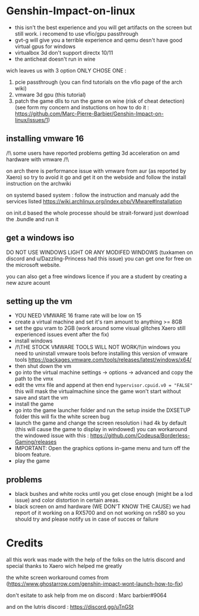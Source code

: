 # Genshin-Impact-on-linux
* this isn't the best experience and you will get artifacts on the screen but still work.
i recomend to use vfio/gpu passthrough
* gvt-g will give you a terrible experience and qemu desn't have good virtual gpus for windows
* virtualbox 3d don't support directx 10/11
* the anticheat doesn't run in wine

wich leaves us with 3 option ONLY CHOSE ONE :
1. pcie passthrough (you can find tutorials on the vfio page of the arch wiki)
2. vmware 3d gpu (this tutorial)
3. patch the game dlls to run the game on wine (risk of cheat detection)(see form my concern and instuctions on how to do it : https://github.com/Marc-Pierre-Barbier/Genshin-Impact-on-linux/issues/1)
## installing vmware 16
/!\ some users have reported problems getting 3d acceleration on amd hardware with vmware /!\

on arch there is performance issue with vmware from aur (as reported by Xaero)
so try to avoid it go and get it on the webside and follow the install instruction on the archwiki

on systemd based system :
follow the instruction and manualy add the services listed
https://wiki.archlinux.org/index.php/VMware#Installation

on init.d based the whole processe should be strait-forward just download the .bundle and run it

## get a windows iso
DO NOT USE WINDOWS LIGHT OR ANY MODIFED WINDOWS (tuxkamen on discord and u/Dazzling-Princess had this issue)
you can get one for free on the microsoft website.

you can also get a free windows licence if you are a student by creating a new azure acount

## setting up the vm
* YOU NEED VMWARE 16 frame rate will be low on 15
* create a virtual machine and set it's ram amount to anything >= 8GB
* set the gpu vram to 2GB (work around some visual glitches Xaero still experienced issues event after the fix)
* install windows
* /!\THE STOCK VMWARE TOOLS WILL NOT WORK/!\in windows you need to uninstall vmware tools before installing this version of vmware tools 
https://packages.vmware.com/tools/releases/latest/windows/x64/
* then shut down the vm
* go into the virtual machine settings -> options -> advanced and copy the path to the vmx
* edit the vmx file and append at then end ```hypervisor.cpuid.v0 = "FALSE"``` this will mask the virtualmachine since the game won't start without
* save and start the vm
* install the game
* go into the game launcher folder and run the setup inside the DXSETUP folder this will fix the white screen bug
* launch the game and change the screen resolution i had 4k by default (this will cause the game to display in windowed)
you can workaround the windowed issue with this : https://github.com/Codeusa/Borderless-Gaming/releases
* IMPORTANT: Open the graphics options in-game menu and turn off the bloom feature.
* play the game

## problems
 * black bushes and white rocks until you get close enough (might be a lod issue) and color distortion in certain areas.
 * black screen on amd hardware (WE DON'T KNOW THE CAUSE)
 we had report of it working on a RX5700
 and on not working on rx580 so you should try and please notify us in case of succes or failure

# Credits
all this work was made with the help of the folks on the lutris discord
and special thanks to Xaero wich helped me greatly

the white screen workaround comes from (https://www.ghostarrow.com/genshin-impact-wont-launch-how-to-fix)

don't esitate to ask help from me on discord : Marc barbier#9064

and on the lutris discord : https://discord.gg/uTnGSt
